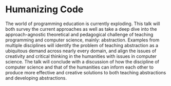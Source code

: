 Humanizing Code
===============

The world of programming education is currently exploding. 
This talk will both survey the current approaches as well 
as take a deep dive into the approach-agnostic theoretical 
and pedagogical challenge of teaching programming and computer 
science, mainly: abstraction. Examples from multiple disciplines 
will identify the problem of teaching abstraction as a ubiquitous 
demand across nearly every domain, and align the issues of creativity 
and critical thinking in the humanities with issues in computer 
science. The talk will conclude with a discussion of how the discipline 
of computer science and that of the humanities can inform each other 
to produce more effective and creative solutions to both teaching 
abstractions and developing abstractions. 
